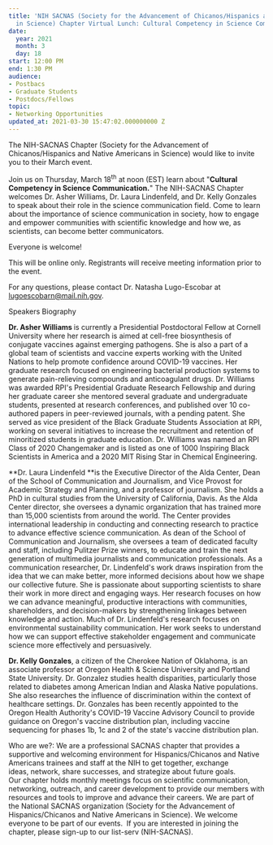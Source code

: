 ```yaml
---
title: 'NIH SACNAS (Society for the Advancement of Chicanos/Hispanics and Native Americans
  in Science) Chapter Virtual Lunch: Cultural Competency in Science Communication'
date:
  year: 2021
  month: 3
  day: 18
start: 12:00 PM
end: 1:30 PM
audience:
- Postbacs
- Graduate Students
- Postdocs/Fellows
topic:
- Networking Opportunities
updated_at: 2021-03-30 15:47:02.000000000 Z
---
```

The NIH-SACNAS Chapter (Society for the Advancement of
Chicanos/Hispanics and Native Americans in Science) would like to invite
you to their March event. 

Join us on Thursday, March 18<sup>th</sup> at noon (EST) learn about
"**Cultural Competency in Science Communication.**" The NIH-SACNAS
Chapter welcomes Dr. Asher Williams, Dr. Laura Lindenfeld, and Dr. Kelly
Gonzales to speak about their role in the science communication field.
Come to learn about the importance of science communication in society,
how to engage and empower communities with scientific knowledge and how
we, as scientists, can become better communicators. 

Everyone is welcome! 

This will be online only. Registrants will receive meeting information
prior to the event.

For any questions, please contact Dr. Natasha Lugo-Escobar at
lugoescobarn@mail.nih.gov.  

<span>Speakers Biography</span>

<span><strong>Dr. Asher Williams </strong>is
currently a Presidential Postdoctoral Fellow at Cornell University where
her research is aimed at cell-free biosynthesis of conjugate vaccines
against emerging pathogens. She is also a part of a global team of
scientists and vaccine experts working with the United Nations to help
promote confidence around COVID-19 vaccines. Her graduate research
focused on engineering bacterial production systems to generate
pain-relieving compounds and anticoagulant drugs. Dr. Williams was
awarded RPI's Presidential Graduate Research Fellowship and during her
graduate career she mentored several graduate and undergraduate
students, presented at research conferences, and published over 10
co-authored papers in peer-reviewed journals, with a pending patent. She
served as vice president of the Black Graduate Students Association at
RPI, working on several initiatives to increase the recruitment and
retention of minoritized students in graduate education. Dr. Williams
was named an RPI Class of 2020 Changemaker and is listed as one of 1000
Inspiring Black Scientists in America and a 2020 MIT Rising Star in
Chemical Engineering.</span>

<span>**Dr. Laura Lindenfeld **is the Executive
Director of the Alda Center, Dean of the School of Communication and
Journalism, and Vice Provost for Academic Strategy and Planning, and a
professor of journalism. She holds a PhD in cultural studies from the
University of California, Davis. As the Alda Center director, she
oversees a dynamic organization that has trained more than 15,000
scientists from around the world. The Center provides international
leadership in conducting and connecting research to practice to advance
effective science communication. As dean of the School of Communication
and Journalism, she oversees a team of dedicated faculty and staff,
including Pulitzer Prize winners, to educate and train the next
generation of multimedia journalists and communication professionals. As
a communication researcher, Dr. Lindenfeld\'s work draws inspiration
from the idea that we can make better, more informed decisions about how
we shape our collective future. She is passionate about supporting
scientists to share their work in more direct and engaging ways. Her
research focuses on how we can advance meaningful, productive
interactions with communities, shareholders, and decision-makers by
strengthening linkages between knowledge and action. Much of Dr.
Lindenfeld\'s research focuses on environmental sustainability
communication. Her work seeks to understand how we can support effective
stakeholder engagement and communicate science more effectively and
persuasively. </span>

<span>**Dr. Kelly Gonzales**, a citizen of the
Cherokee Nation of Oklahoma, is an associate professor at Oregon Health
&amp; Science University and Portland State University. Dr. Gonzalez
studies health disparities, particularly those related to diabetes among
American Indian and Alaska Native populations. She also researches the
influence of discrimination within the context of healthcare settings.
Dr. Gonzales has been recently appointed to the Oregon Health
Authority's COVID-19 Vaccine Advisory Council to provide guidance on
Oregon's vaccine distribution plan, including vaccine sequencing for
phases 1b, 1c and 2 of the state's vaccine distribution plan.</span>

<span>Who are we?: We are a professional SACNAS
chapter that provides a supportive and welcoming environment for
Hispanics/Chicanos and Native Americans trainees and staff at the NIH to
get together, exchange ideas, network, share successes, and strategize
about future goals. Our chapter holds monthly meetings focus on
scientific communication, networking, outreach, and career development
to provide our members with resources and tools to improve and
advance their careers. We are part of the National SACNAS organization
(Society for the Advancement of Hispanics/Chicanos and Native Americans
in Science). We welcome everyone to be part of our events.  If you are
interested in joining the chapter, please sign-up to our list-serv
(NIH-SACNAS). </span>

 

 

 
